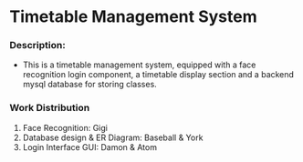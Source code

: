 # Timetable Management System

### Description:
- This is a timetable management system, equipped with a face recognition login component, a timetable display section and a backend mysql database for storing classes.

### Work Distribution
1. Face Recognition: Gigi
2. Database design & ER Diagram: Baseball & York
3. Login Interface GUI: Damon & Atom
